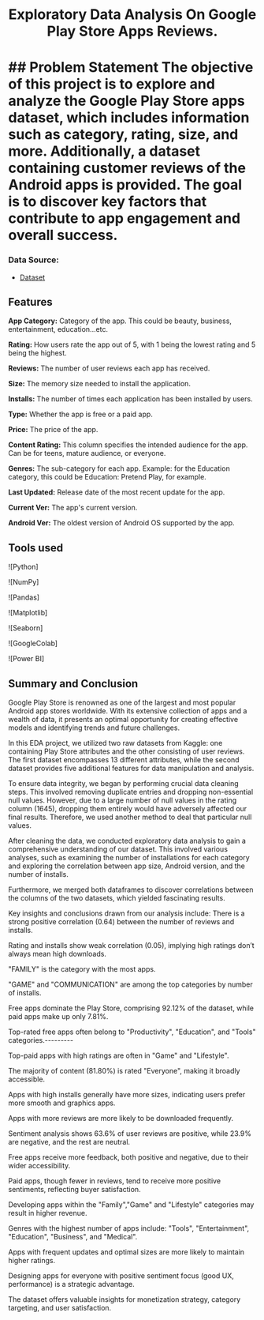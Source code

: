 <h1 align='center'>Exploratory Data Analysis On Google Play Store Apps Reviews.<h1>
## Problem Statement
The objective of this project is to explore and analyze the Google Play Store apps dataset, which includes information such as category, rating, size, and more. Additionally, a dataset containing customer reviews of the Android apps is provided. The goal is to discover key factors that contribute to app engagement and overall success.


### Data Source:
- [Dataset](https://www.kaggle.com/datasets/lava18/google-play-store-apps) 


## Features

**App Category:** Category of the app. This could be beauty, business, entertainment, education...etc.

**Rating:** How users rate the app out of 5, with 1 being the lowest rating and 5 being the highest.

**Reviews:** The number of user reviews each app has received.

**Size:** The memory size needed to install the application.

**Installs:** The number of times each application has been installed by users.

**Type:** Whether the app is free or a paid app.

**Price:** The price of the app.

**Content Rating:** This column specifies the intended audience for the app. Can be for teens, mature audience, or everyone.

**Genres:** The sub-category for each app. Example: for the Education category, this could be Education: Pretend Play, for example.

**Last Updated:** Release date of the most recent update for the app.

**Current Ver:** The app's current version.

**Android Ver:** The oldest version of Android OS supported by the app.

## Tools used

![Python]

![NumPy]

![Pandas]

![Matplotlib]

![Seaborn]

![GoogleColab]

![Power BI]



## Summary and Conclusion

Google Play Store is renowned as one of the largest and most popular Android app stores worldwide. With its extensive collection of apps and a wealth of data, it presents an optimal opportunity for creating effective models and identifying trends and future challenges.

In this EDA project, we utilized two raw datasets from Kaggle: one containing Play Store attributes and the other consisting of user reviews. The first dataset encompasses 13 different attributes, while the second dataset provides five additional features for data manipulation and analysis.

To ensure data integrity, we began by performing crucial data cleaning steps. This involved removing duplicate entries and dropping non-essential null values. However, due to a large number of null values in the rating column (1645), dropping them entirely would have adversely affected our final results. Therefore, we used another method to deal that particular null values.

After cleaning the data, we conducted exploratory data analysis to gain a comprehensive understanding of our dataset. This involved various analyses, such as examining the number of installations for each category and exploring the correlation between app size, Android version, and the number of installs.

Furthermore, we merged both dataframes to discover correlations between the columns of the two datasets, which yielded fascinating results.

Key insights and conclusions drawn from our analysis include:
There is a strong positive correlation (0.64) between the number of reviews and installs.

Rating and installs show weak correlation (0.05), implying high ratings don’t always mean high downloads.

"FAMILY" is the category with the most apps.

"GAME" and "COMMUNICATION" are among the top categories by number of installs.

Free apps dominate the Play Store, comprising 92.12% of the dataset, while paid apps make up only 7.81%.

Top-rated free apps often belong to "Productivity", "Education", and "Tools" categories.---------

Top-paid apps with high ratings are often in "Game" and "Lifestyle".

The majority of content (81.80%) is rated "Everyone", making it broadly accessible.

Apps with high installs generally have more sizes, indicating users prefer more smooth and graphics apps.

Apps with more reviews are more likely to be downloaded frequently.

Sentiment analysis shows 63.6% of user reviews are positive, while 23.9% are negative, and the rest are neutral.

Free apps receive more feedback, both positive and negative, due to their wider accessibility.

Paid apps, though fewer in reviews, tend to receive more positive sentiments, reflecting buyer satisfaction.

Developing apps within the "Family","Game" and "Lifestyle" categories may result in higher revenue.

Genres with the highest number of apps include: "Tools", "Entertainment", "Education", "Business", and "Medical".

Apps with frequent updates and optimal sizes are more likely to maintain higher ratings.

Designing apps for everyone with positive sentiment focus (good UX, performance) is a strategic advantage.

The dataset offers valuable insights for monetization strategy, category targeting, and user satisfaction. 

#


